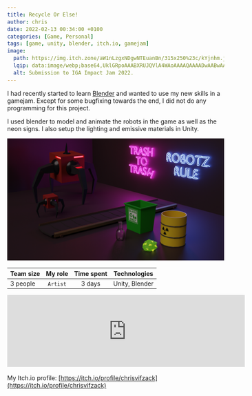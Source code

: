 ```yaml
---
title: Recycle Or Else!
author: chris
date: 2022-02-13 00:34:00 +0100
categories: [Game, Personal]
tags: [game, unity, blender, itch.io, gamejam]
image:
  path: https://img.itch.zone/aW1nLzgxNDgwNTEuanBn/315x250%23c/kYjnhm.jpg
  lqip: data:image/webp;base64,UklGRpoAAABXRUJQVlA4WAoAAAAQAAAADwAABwAAQUxQSDIAAAARL0AmbZurmr57yyIiqE8oiG0bejIYEQTgqiDA9vqnsUSI6H+oAERp2HZ65qP/VIAWAFZQOCBCAAAA8AEAnQEqEAAIAAVAfCWkAALp8sF8rgRgAP7o9FDvMCkMde9PK7euH5M1m6VWoDXf2FkP3BqV0ZYbO6NA/VFIAAAA
  alt: Submission to IGA Impact Jam 2022.
---
```


I had recently started to learn [Blender](https://www.blender.org/) and wanted to use my new skills in a gamejam. Except for some bugfixing towards the end, I did not do any programming for this project.

I used blender to model and animate the robots in the game as well as the neon signs. I also setup the lighting and emissive materials in Unity.


![img-blender-assets](/assets/img/posts/recycle_or_else.png)

| Team size | My role          | Time spent   | Technologies    |
|-----------|:----------------:|:------------:|:---------------:|
| 3 people  | `Artist`         | 3 days       | Unity, Blender  |

<iframe src="https://itch.io/embed/1397166?linkback=true&amp;dark=true" width="552" height="167" frameborder="0"><a href="https://lady-c.itch.io/recycle-or-else">Recycle Or Else! by Lady_C, MrNiacin, ChrisVifzack</a></iframe>

My Itch.io profile: [https://itch.io/profile/chrisvifzack](https://itch.io/profile/chrisvifzack)